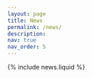 ```yaml
---
layout: page
title: News
permalink: /news/
description: 
nav: true
nav_order: 5
---
```


{% include news.liquid %}
